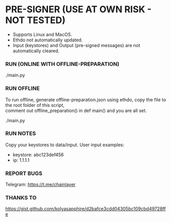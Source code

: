 # PRE-SIGNER (USE AT OWN RISK - NOT TESTED)

- Supports Linux and MacOS. 
- Ethdo not automatically updated.
- Input (keystores) and Output (pre-signed messages) are not automatically cleared.

### RUN (ONLINE WITH OFFLINE-PREPARATION)
./main.py

### RUN OFFLINE
To run offline, generate offline-preparation.json using ethdo, copy the file to the root folder of this script,  
comment out offline_preparation() in def main() and you are all set.

./main.py

### RUN NOTES
Copy your keystores to data/input.
User input examples:
- keystore: abc123def456
- ip: 1.1.1.1

### REPORT BUGS
Telegram: https://t.me/chainlayer

### THANKS TO
https://gist.github.com/kolyasapphire/d2bafce3cdd04305bc109cbd49728ffe
